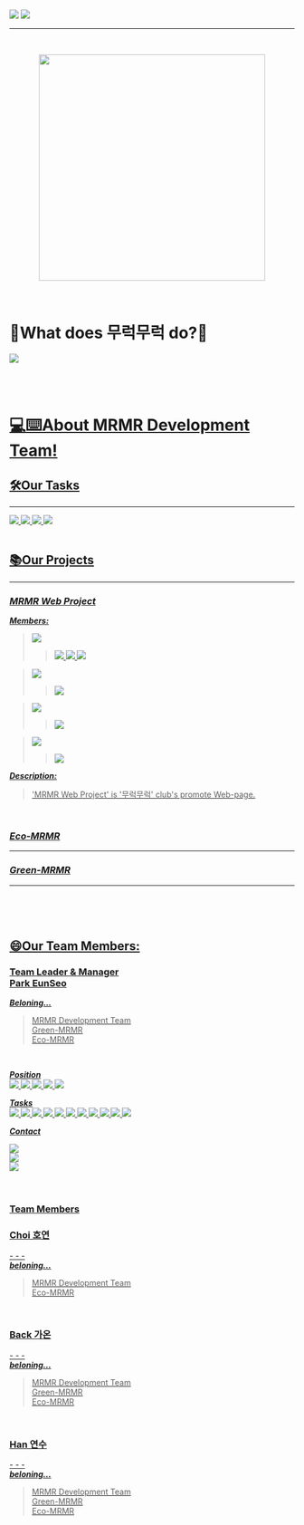 <!-- Badge 모음
Leader
<img src="https://img.shields.io/badge/Leader-fff700?style=flat">
Team|Project Manager
<img src="https://img.shields.io/badge/Team|Project Manager-02161a?style=flat">
Developer
<img src="https://img.shields.io/badge/Developer-162d80?style=flat">
Designer
<img src="https://img.shields.io/badge/Designer-d13b15?style=flat">
Product Manager(기획자)
<img src="https://img.shields.io/badge/Product Manager-6a1cc9?style=flat">

박은서
<a href="https://github.com/fhfhfhfhgpdl" target="_blank"><img src="https://img.shields.io/badge/Park Eunseo-ffc412?style=for-the-badge"/>
최호연

백가온 

한연수 

-->




<br>

![](https://capsule-render.vercel.app/api?type=transparent&color=0:00ff77,100:00d941&height=300&section=header&text=Hi,%20We%20are%20🌱무럭무럭🌱's&fontSize=40&animation=fadeIn&fontColor=084d1d&fontAlign=65&fontAlignY=90)
![](https://capsule-render.vercel.app/api?type=transparent&color=0:00ff77,100:00d941&height=300&section=header&text=Development%20Team!!👋👋&fontSize=60&animation=fadeIn&fontColor=00ff4d&fontAlign=55&fontAlignY=10)

<hr>
<br>


<p align="center"><img src="https://user-images.githubusercontent.com/81856603/169017415-b7f2e01b-3944-4e65-a31f-cae436239f91.png" height = "400px" ></p>
<br>


<h1>🌱What does 무럭무럭 do?🌱</h1>
<a href="" target="_blank"><img src="https://img.shields.io/badge/MRMR 무럭무럭-3ccf4b?style=for-the-badge&logo=GitHub&logoColor=3ccf4b&labelColor=FFFFFF"/>   <br>
<br><br><br>
  
  <h1>💻⌨️About MRMR Development Team!</h1>
  <h2>🛠️Our Tasks</h2>
  <hr>
  <img src="https://img.shields.io/badge/GitHub-181717?style=flat-square&logo=GitHub&logoColor=white"/> 
  <img src="https://img.shields.io/badge/Dart-0175C2?style=flat-square&logo=Dart&logoColor=white"/>
  <img src="https://img.shields.io/badge/Flutter-02569B?style=flat-square&logo=Flutter&logoColor=white"/> 
  <img src="https://img.shields.io/badge/Figma-F24E1E?style=flat-square&logo=Figma&logoColor=white"/>
  <br><br>
  
  <h2>📚Our Projects</h2>
  <hr>
  <h3><em><b>MRMR Web Project</b></em></h3>
  
  ***Members:***  

  ><a href="https://github.com/fhfhfhfhgpdl" target="_blank"><img src="https://img.shields.io/badge/Park Eunseo-ffc412?style=for-the-badge"/>
  >><img src="https://img.shields.io/badge/Leader-fff700?style=flat"> <img src="https://img.shields.io/badge/Team|Project Manager-02161a?style=flat"> <img src="https://img.shields.io/badge/Developer-79d11b?style=flat">  
  
  ><a href="https://github.com/hoyun110" target="_blank"><img src="https://img.shields.io/badge/Choi Hoyun-039417?style=for-the-badge"/>  
  >><img src="https://img.shields.io/badge/Developer-79d11b?style=flat">
  
  ><a href="https://github.com/gaon060101" target="_blank"><img src="https://img.shields.io/badge/Back Gaon-6e18a8?style=for-the-badge"/>  
  >><img src="https://img.shields.io/badge/Developer-79d11b?style=flat"> 
  
  ><a href="https://github.com/hanys111406" target="_blank"><img src="https://img.shields.io/badge/Han Yeonsu-c44141?style=for-the-badge"/>
  >><img src="https://img.shields.io/badge/Developer-79d11b?style=flat">
  
  <em><b> Description:</em></b>  
  
  >'MRMR Web Project' is '무럭무럭' club's promote Web-page.
  
  <br>
  
  
  <h3><em><b>Eco-MRMR</b></em></h3>  
  <hr>
  
  
  <h3><em><b>Green-MRMR</b></em></h3>  
  <hr>
  
  
  
  
  <br><br>
  <br>
<h2>😄Our Team Members:</h2>
  
 
  
<h3>Team Leader & Manager<br>Park EunSeo</h3>  
  
***Beloning...***  

>MRMR Development Team  <br>
>Green-MRMR  <br>
>Eco-MRMR  
  
  <br>
  
  ***Position***  
  <img src="https://img.shields.io/badge/Leader-fff700?style=flat"> <img src="https://img.shields.io/badge/Team|Project Manager-02161a?style=flat"> <img src="https://img.shields.io/badge/Developer-79d11b?style=flat"> <img src="https://img.shields.io/badge/Designer-d13b15?style=flat"> <img src="https://img.shields.io/badge/Product Manager-6a1cc9?style=flat">
  
  ***Tasks***  
  <img src="https://img.shields.io/badge/Dart-0175C2?style=flat-square&logo=Dart&logoColor=white"/>
  <img src="https://img.shields.io/badge/Flutter-02569B?style=flat-square&logo=Flutter&logoColor=white"/> 
  <img src="https://img.shields.io/badge/Kotlin-7F52FF?style=flat-square&logo=Kotlin&logoColor=white"/>
  <img src="https://img.shields.io/badge/GitHub-181717?style=flat-square&logo=GitHub&logoColor=white"/> 
  <img src="https://img.shields.io/badge/Python-3776AB?style=flat-square&logo=Python&logoColor=white"/> 
  <img src="https://img.shields.io/badge/C-A8B9CC?style=flat-square&logo=C&logoColor=white"/> 
  <img src="https://img.shields.io/badge/HTML5-E34F26?style=flat-square&logo=HTML5&logoColor=white"/> 
  <img src="https://img.shields.io/badge/CSS3-1572B6?style=flat-square&logo=CSS3&logoColor=white"/> 
  <img src="https://img.shields.io/badge/Figma-F24E1E?style=flat-square&logo=Figma&logoColor=white"/> 
  <img src="https://img.shields.io/badge/Illustrator-FF9A00?style=flat-square&logo=Adobe Illustrator&logoColor=white"/> 
  <img src="https://img.shields.io/badge/Photoshop-31A8FF?style=flat-square&logo=Adobe Photoshop&logoColor=white"/>
  
  ***Contact***
  
<a href="https://github.com/fhfhfhfhgpdl" target="_blank"><img src="https://img.shields.io/badge/GitHub @fhfhfhfhgpdl-171717?style=for-the-badge&logo=GitHub&logoColor=181717&labelColor=FFFFFF"/>   <br>
<a href="mailto:dimi_pes0107@dimigo.hs.kr" target="_blank"><img src="https://img.shields.io/badge/Gmail dimi_pes0107@dimigo.hs.kr-8f2d28?style=for-the-badge&logo=Gmail&logoColor=FFFFFF&labelColor=EA4335"/> <br> 
<a href="https://www.instagram.com/tastywaffle/" target="_blank"><img src="https://img.shields.io/badge/Instagram @tastywaffle-ffe6ea?style=for-the-badge&logo=Instagram&logoColor=FFFFFF&labelColor=E4405F"/> <br>  
<br>
  
  
  
  
  <h3>Team Members</h3>
  <h3>Choi 호연</h3>
  -  
  -  
  -  
  <br>
  <em><b>beloning...</b></em>  

>MRMR Development Team  <br>
>Eco-MRMR  <br>
  <br>
  <h3>Back 가온</h3>
  -  
  -  
  -  
  <br>
  <em><b>beloning...</b></em>  

>MRMR Development Team  <br>
>Green-MRMR  <br>
>Eco-MRMR  <br>
  <br>
  <h3>Han 연수</h3>
  -  
  -  
  -  
  <br>
  <em><b>beloning...</b></em>  

>MRMR Development Team  <br>
>Green-MRMR  <br>
>Eco-MRMR  <br>
  
  
 
